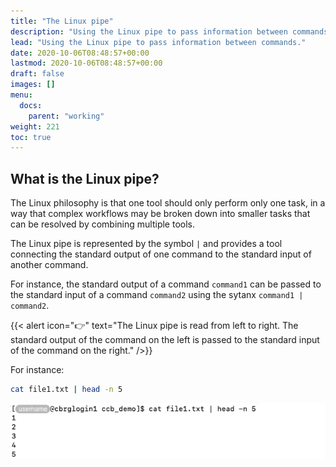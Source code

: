 ```yaml
---
title: "The Linux pipe"
description: "Using the Linux pipe to pass information between commands."
lead: "Using the Linux pipe to pass information between commands."
date: 2020-10-06T08:48:57+00:00
lastmod: 2020-10-06T08:48:57+00:00
draft: false
images: []
menu:
  docs:
    parent: "working"
weight: 221
toc: true
---
```


## What is the Linux pipe?

The Linux philosophy is that one tool should only perform only one task,
in a way that complex workflows may be broken down into smaller tasks that
can be resolved by combining multiple tools.

The Linux pipe is represented by the symbol `|` and provides a tool connecting
the standard output of one command to the standard input of another command.

For instance, the standard output of a command `command1` can be passed to
the standard input of a command `command2` using the sytanx 
`command1 | command2`.

{{< alert icon="👉" text="The Linux pipe is read from left to right. The standard output of the command on the left is passed to the standard input of the command on the right." />}}

For instance:

```bash
cat file1.txt | head -n 5
```

![Passing the standard output of a command to the standard input of another command using the Linux pipe.](pipe.png)

<!-- Link definitions -->
